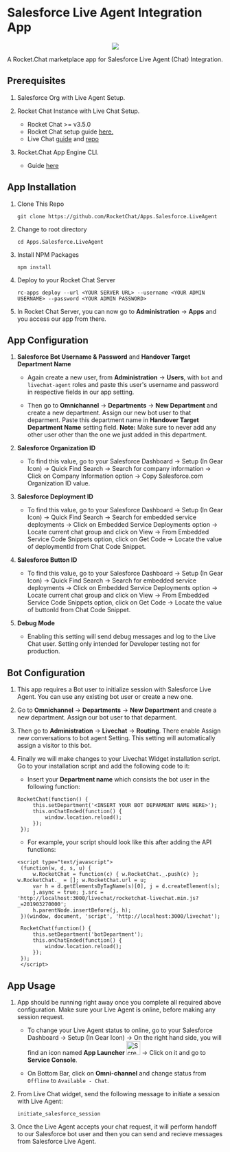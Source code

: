 # Salesforce Live Agent Integration App

<p align="center">

<img  src="https://user-images.githubusercontent.com/41849970/88838683-895e3000-d1f7-11ea-8d5d-1a3e1d82b30d.png">

</p>

A Rocket.Chat marketplace app for Salesforce Live Agent (Chat) Integration.

## Prerequisites

1. Salesforce Org with Live Agent Setup.

2. Rocket Chat Instance with Live Chat Setup.

   - Rocket Chat >= v3.5.0
   - Rocket Chat setup guide [here.](https://docs.rocket.chat/guides/developer/quick-start)
   - Live Chat [guide](https://docs.rocket.chat/guides/administrator-guides/livechat#:~:text=Enable%20Livechat%20feature,Settings%20%3E%20Livechat%20and%20enable%20it.&text=Now%20the%20admin%20will%20have,left%20corner%20drop%20down%20menu.) and [repo](https://github.com/RocketChat/Rocket.Chat.Livechat)

3. Rocket.Chat App Engine CLI.
   - Guide [here](https://docs.rocket.chat/apps-development/getting-started#rocket-chat-app-engine-cli)

## App Installation

1. Clone This Repo

   `git clone https://github.com/RocketChat/Apps.Salesforce.LiveAgent`

1. Change to root directory

   `cd Apps.Salesforce.LiveAgent`

1. Install NPM Packages

   `npm install`

1. Deploy to your Rocket Chat Server

   `rc-apps deploy --url <YOUR SERVER URL> --username <YOUR ADMIN USERNAME> --password <YOUR ADMIN PASSWORD>`

1. In Rocket Chat Server, you can now go to **Administration** -> **Apps** and you access our app from there.

## App Configuration

1. **Salesforce Bot Username & Password** and **Handover Target Department Name**

   - Again create a new user, from **Administration** -> **Users**, with `bot` and `livechat-agent` roles and paste this user's username and password in respective fields in our app setting.

   - Then go to **Omnichannel** -> **Departments** -> **New Department** and create a new department. Assign our new bot user to that deparment. Paste this department name in **Handover Target Department Name** setting field. **Note:** Make sure to never add any other user other than the one we just added in this department.

2. **Salesforce Organization ID**

   - To find this value, go to your Salesforce Dashboard -> Setup (In Gear Icon) -> Quick Find Search -> Search for company information -> Click on Company Information option -> Copy Salesforce.com Organization ID value.

3. **Salesforce Deployment ID**

   - To find this value, go to your Salesforce Dashboard -> Setup (In Gear Icon) -> Quick Find Search -> Search for embedded service deployments -> Click on Embedded Service Deployments option -> Locate current chat group and click on View -> From Embedded Service Code Snippets option, click on Get Code -> Locate the value of deploymentId from Chat Code Snippet.

4. **Salesforce Button ID**

   - To find this value, go to your Salesforce Dashboard -> Setup (In Gear Icon) -> Quick Find Search -> Search for embedded service deployments -> Click on Embedded Service Deployments option -> Locate current chat group and click on View -> From Embedded Service Code Snippets option, click on Get Code -> Locate the value of buttonId from Chat Code Snippet.

5. **Debug Mode**

   - Enabling this setting will send debug messages and log to the Live Chat user. Setting only intended for Developer testing not for production.

## Bot Configuration

1. This app requires a Bot user to initialize session with Salesforce Live Agent. You can use any existing bot user or create a new one.

1. Go to **Omnichannel** -> **Departments** -> **New Department** and create a new department. Assign our bot user to that deparment.

1. Then go to **Administration** -> **Livechat** -> **Routing**. There enable Assign new conversations to bot agent Setting. This setting will automatically assign a visitor to this bot.

1. Finally we will make changes to your Livechat Widget installation script. Go to your installation script and add the following code to it:

   - Insert your **Department name** which consists the bot user in the following function:

   ```
   RocketChat(function() {
		this.setDepartment('<INSERT YOUR BOT DEPARMENT NAME HERE>');
		this.onChatEnded(function() {
			window.location.reload();
    	});
	});
   ```
   - For example, your script should look like this after adding the API functions:

   ```
   <script type="text/javascript">
	(function(w, d, s, u) {
		w.RocketChat = function(c) { w.RocketChat._.push(c) }; w.RocketChat._ = []; w.RocketChat.url = u;
		var h = d.getElementsByTagName(s)[0], j = d.createElement(s);
		j.async = true; j.src = 'http://localhost:3000/livechat/rocketchat-livechat.min.js?_=201903270000';
		h.parentNode.insertBefore(j, h);
	})(window, document, 'script', 'http://localhost:3000/livechat');

	RocketChat(function() {
		this.setDepartment('botDepartment');
		this.onChatEnded(function() {
			window.location.reload();
    	});
	});
	</script>
   ```

## App Usage

1. App should be running right away once you complete all required above configuration. Make sure your Live Agent is online, before making any session request.

   - To change your Live Agent status to online, go to your Salesforce Dashboard -> Setup (In Gear Icon) -> On the right hand side, you will find an icon named **App Launcher** <img width="32" alt="Screenshot 2020-07-08 at 9 03 50 PM" src="https://user-images.githubusercontent.com/41849970/86938913-9939a580-c15e-11ea-8544-9aefab50555b.png"> -> Click on it and go to **Service Console**.

   - On Bottom Bar, click on **Omni-channel** and change status from `Offline` to `Available - Chat`.

1. From Live Chat widget, send the following message to initiate a session with Live Agent:

   ```
   initiate_salesforce_session
   ```

1. Once the Live Agent accepts your chat request, it will perform handoff to our Salesforce bot user and then you can send and recieve messages from Salesforce Live Agent.
